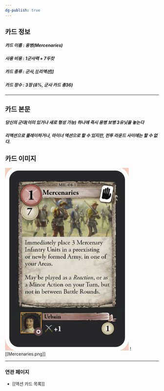 ```yaml
---
dg-publish: true
---
```

## 카드 정보
##### 카드 이름 : 용병(Mercenaries)
##### 사용 비용 : 1군사력 + 7두캇
##### 카드 종류 : 군사, [[리액션]]
##### 카드 장수 : 3장 (8%, 군사 카드 총36)
---
## 카드 본문
##### 당신의 군대(이미 있거나 새로 형성 가능) 하나에 즉시 용병 보병 3유닛을 놓는다

##### 리액션으로 플레이하거나, 마이너 액션으로 할 수 있지만, 전투 라운드 사이에는 할 수 없다.

## 카드 이미지
<img src="\Assets\Mercenaries.png"/>
![[Mercenaries.png]]

--- 

### 연관 페이지
- [[액션 카드 목록]]
